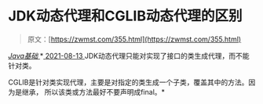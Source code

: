 <!--yml
category: 未分类
date: 0001-01-01 00:00:00
--->

# JDK动态代理和CGLIB动态代理的区别

> 原文：[https://zwmst.com/355.html](https://zwmst.com/355.html)

   [ *Java基础* ](https://zwmst.com/java%e5%9f%ba%e7%a1%80)*[ <time datetime="2021-08-13T08:18:45+08:00"> 2021-08-13 </time> ](https://zwmst.com/355.html)  JDK动态代理只能对实现了接口的类生成代理，而不能针对类。

CGLIB是针对类实现代理，主要是对指定的类生成一个子类，覆盖其中的方法。因为是继承， 所以该类或方法最好不要声明成final。*
